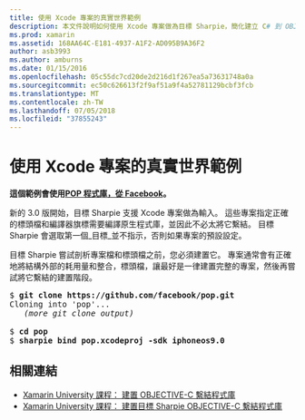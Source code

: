 ```yaml
---
title: 使用 Xcode 專案的真實世界範例
description: 本文件說明如何使用 Xcode 專案做為目標 Sharpie，簡化建立 C# 到 OBJECTIVE-C 程式碼的繫結的程序直接輸入。
ms.prod: xamarin
ms.assetid: 168AA64C-E181-4937-A1F2-AD095B9A36F2
author: asb3993
ms.author: amburns
ms.date: 01/15/2016
ms.openlocfilehash: 05c55dc7cd20de2d216d1f267ea5a73631748a0a
ms.sourcegitcommit: ec50c626613f2f9af51a9f4a52781129bcbf3fcb
ms.translationtype: MT
ms.contentlocale: zh-TW
ms.lasthandoff: 07/05/2018
ms.locfileid: "37855243"
---
```

# <a name="real-world-example-using-an-xcode-project"></a>使用 Xcode 專案的真實世界範例

**這個範例會使用[POP 程式庫，從 Facebook](https://github.com/facebook/pop)。**

新的 3.0 版開始，目標 Sharpie 支援 Xcode 專案做為輸入。 這些專案指定正確的標頭檔和編譯器旗標需要編譯原生程式庫，並因此不必太將它繫結。 目標 Sharpie 會選取第一個_目標_並不指示，否則如果專案的預設設定。

目標 Sharpie 嘗試剖析專案檔和標頭檔之前，您必須建置它。 專案通常會有正確地將結構外部的耗用量和整合，標頭檔，讓最好是一律建置完整的專案，然後再嘗試將它繫結的建置階段。

<pre>$ <b>git clone https://github.com/facebook/pop.git</b>
Cloning into 'pop'...
   <em>(more git clone output)</em>

$ <b>cd pop</b>
$ <b>sharpie bind pop.xcodeproj -sdk iphoneos9.0</b></pre>

## <a name="related-links"></a>相關連結

- [Xamarin University 課程： 建置 OBJECTIVE-C 繫結程式庫](https://university.xamarin.com/classes/track/all#building-an-objective-c-bindings-library)
- [Xamarin University 課程： 建置目標 Sharpie OBJECTIVE-C 繫結程式庫](https://university.xamarin.com/classes/track/all#build-an-objective-c-bindings-library-with-objective-sharpie)